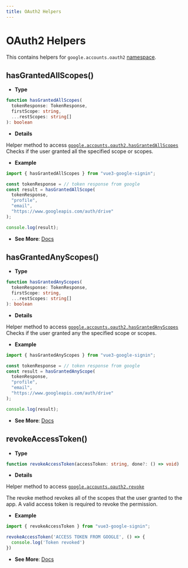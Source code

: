 ```yaml
---
title: OAuth2 Helpers
---
```


# OAuth2 Helpers

This contains helpers for `google.accounts.oauth2` [namespace](https://developers.google.com/identity/oauth2/web/reference/js-reference).

## hasGrantedAllScopes()

- **Type**
  
```ts
function hasGrantedAllScopes(
  tokenResponse: TokenResponse,
  firstScope: string,
  ...restScopes: string[]
): boolean
```

- **Details**

Helper method to access [`google.accounts.oauth2.hasGrantedAllScopes`](https://developers.google.com/identity/oauth2/web/reference/js-reference#google.accounts.oauth2.hasGrantedAllScopes)
Checks if the user granted all the specified scope or scopes.

- **Example**

```ts
import { hasGrantedAllScopes } from "vue3-google-signin";

const tokenResponse = // token response from google
const result = hasGrantedAllScope(
  tokenResponse,
  "profile",
  "email",
  "https://www.googleapis.com/auth/drive"
);

console.log(result);
```

- **See More**: [Docs](https://developers.google.com/identity/oauth2/web/reference/js-reference#google.accounts.oauth2.hasGrantedAllScopes)


## hasGrantedAnyScopes()

- **Type**
  
```ts
function hasGrantedAnyScopes(
  tokenResponse: TokenResponse,
  firstScope: string,
  ...restScopes: string[]
): boolean 
```

- **Details**

Helper method to access [`google.accounts.oauth2.hasGrantedAnyScopes`](https://developers.google.com/identity/oauth2/web/reference/js-reference#google.accounts.oauth2.hasGrantedAnyScopes)
Checks if the user granted any the specified scope or scopes.

- **Example**

```ts
import { hasGrantedAnyScopes } from "vue3-google-signin";

const tokenResponse = // token response from google
const result = hasGrantedAnyScope(
  tokenResponse,
  "profile",
  "email",
  "https://www.googleapis.com/auth/drive"
);

console.log(result);
```

- **See More**: [Docs](https://developers.google.com/identity/oauth2/web/reference/js-reference#google.accounts.oauth2.hasGrantedAnyScopes)


## revokeAccessToken()

- **Type**

```ts
function revokeAccessToken(accessToken: string, done?: () => void)
```

- **Details**

Helper method to access [`google.accounts.oauth2.revoke`](https://developers.google.com/identity/oauth2/web/reference/js-reference#google.accounts.oauth2.revoke)

The revoke method revokes all of the scopes that the user granted to the app. A valid access token is required to revoke the permission.

- **Example**

```ts
import { revokeAccessToken } from "vue3-google-signin";

revokeAccessToken('ACCESS TOKEN FROM GOOGLE', () => {
  console.log('Token revoked')
})
```

- **See More**: [Docs](https://developers.google.com/identity/oauth2/web/reference/js-reference#google.accounts.oauth2.revoke)
